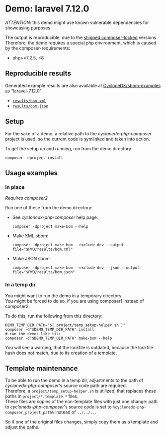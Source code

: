 # Demo: laravel 7.12.0

*ATTENTION*: this demo might use known vulnerable dependencies for showcasing purposes.

The output is reproducible, due to the [shipped composer-locked](project/composer.lock) versions.  
Therefore, the demo requires a special php environment, which is caused by the composer-requirements:
* php>=7.2.5, <8

## Reproducible results

Generated example results are also available at
[CycloneDX/sbom-examples](https://github.com/CycloneDX/sbom-examples/)
as "laravel-7.12.0".

* [`results/bom.xml`](results/bom.xml)
* [`results/bom.json`](results/bom.json)


## Setup

For the sake of a demo, a relative path to the _cyclonedx-php-composer_ project is used,
so the current code is symlinked and taken into action.

To get the setup up and running, run from the demo directory:

```shell
composer -dproject install
```

## Usage examples

### In place

_Requires composer2_

Run one of these from the demo directory:

* See _cyclonedx-php-composer_ help page:
  ```shell
  composer -dproject make-bom --help 
  ```
* Make XML sbom:
  ```shell
  composer -dproject make-bom --exclude-dev --output-file="$PWD/results/bom.xml"
  ```
* Make JSON sbom:
  ```shell
  composer -dproject make-bom --exclude-dev --json --output-file="$PWD/results/bom.json"
  ```

### In a temp dir

You might want to run the demo in a temporary directory.  
You might be forced to do so, if you are using composer1 instead of composer2.

To do this, run the following from this directory:

```shell
DEMO_TEMP_DIR_PATH="$( project/temp_setup-helper.sh )"
composer -d"$DEMO_TEMP_DIR_PATH" install
# run the demos like tis:
composer -d"$DEMO_TEMP_DIR_PATH" make-bom --help
```

You will see a warning, that the lockfile is outdated,
because the lockfile hash does not match, due to its creation of a template.

## Template maintenance

To be able to run the demo in a temp dir, adjustments to the path of _cyclonedx-php-composer_'s
source code path are required.  
Therefore, a `project/temp_setup-helper.sh` is utilized, that replaces these paths in `project/*.template.*` files.  
These files are copies of the non-template files with just one change: path to _cyclonedx-php-composer_'s source code
is set to `%cyclonedx-php-composer_project_path%` instead of `../../..`.

So if one of the original files changes, simply copy them as a template and adjust the paths.
